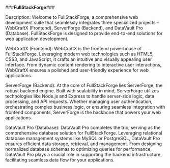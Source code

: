 ###**FullStackForge**###

Description:
Welcome to FullStackForge, a comprehensive web development suite that seamlessly integrates three specialized projects – WebCraftX (Frontend), ServerForge (Backend), and DataVault Pro (Database). FullStackForge is designed to provide end-to-end solutions for web application development.

WebCraftX (Frontend):
WebCraftX is the frontend powerhouse of FullStackForge. Leveraging modern web technologies such as HTML5, CSS3, and JavaScript, it crafts an intuitive and visually appealing user interface. From dynamic content rendering to interactive user interactions, WebCraftX ensures a polished and user-friendly experience for web applications.

ServerForge (Backend):
At the core of FullStackForge lies ServerForge, the robust backend engine. Built with scalability in mind, ServerForge utilizes technologies like Node.js and Express to handle server-side logic, data processing, and API requests. Whether managing user authentication, orchestrating complex business logic, or ensuring seamless integration with frontend components, ServerForge is the backbone that powers your web applications.

DataVault Pro (Database):
DataVault Pro completes the trio, serving as the comprehensive database solution for FullStackForge. Leveraging relational database management systems like MySQL or PostgreSQL, DataVault Pro ensures efficient data storage, retrieval, and management. From designing normalized database schemas to optimizing queries for performance, DataVault Pro plays a crucial role in supporting the backend infrastructure, facilitating seamless data flow for your applications.
